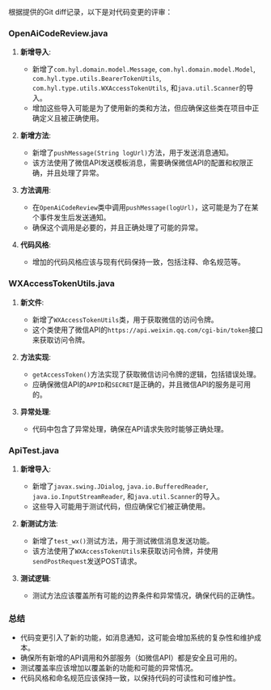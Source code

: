 根据提供的Git diff记录，以下是对代码变更的评审：

### OpenAiCodeReview.java
1. **新增导入**:
   - 新增了`com.hyl.domain.model.Message`, `com.hyl.domain.model.Model`, `com.hyl.type.utils.BearerTokenUtils`, `com.hyl.type.utils.WXAccessTokenUtils`, 和`java.util.Scanner`的导入。
   - 增加这些导入可能是为了使用新的类和方法，但应确保这些类在项目中正确定义且被正确使用。

2. **新增方法**:
   - 新增了`pushMessage(String logUrl)`方法，用于发送消息通知。
   - 该方法使用了微信API发送模板消息，需要确保微信API的配置和权限正确，并且处理了异常。

3. **方法调用**:
   - 在`OpenAiCodeReview`类中调用`pushMessage(logUrl)`，这可能是为了在某个事件发生后发送通知。
   - 确保这个调用是必要的，并且正确处理了可能的异常。

4. **代码风格**:
   - 增加的代码风格应该与现有代码保持一致，包括注释、命名规范等。

### WXAccessTokenUtils.java
1. **新文件**:
   - 新增了`WXAccessTokenUtils`类，用于获取微信的访问令牌。
   - 这个类使用了微信API的`https://api.weixin.qq.com/cgi-bin/token`接口来获取访问令牌。

2. **方法实现**:
   - `getAccessToken()`方法实现了获取微信访问令牌的逻辑，包括错误处理。
   - 应确保微信API的`APPID`和`SECRET`是正确的，并且微信API的服务是可用的。

3. **异常处理**:
   - 代码中包含了异常处理，确保在API请求失败时能够正确处理。

### ApiTest.java
1. **新增导入**:
   - 新增了`javax.swing.JDialog`, `java.io.BufferedReader`, `java.io.InputStreamReader`, 和`java.util.Scanner`的导入。
   - 这些导入可能用于测试代码，但应确保它们被正确使用。

2. **新测试方法**:
   - 新增了`test_wx()`测试方法，用于测试微信消息发送功能。
   - 该方法使用了`WXAccessTokenUtils`来获取访问令牌，并使用`sendPostRequest`发送POST请求。

3. **测试逻辑**:
   - 测试方法应该覆盖所有可能的边界条件和异常情况，确保代码的正确性。

### 总结
- 代码变更引入了新的功能，如消息通知，这可能会增加系统的复杂性和维护成本。
- 确保所有新增的API调用和外部服务（如微信API）都是安全且可用的。
- 测试覆盖率应该增加以覆盖新的功能和可能的异常情况。
- 代码风格和命名规范应该保持一致，以保持代码的可读性和可维护性。